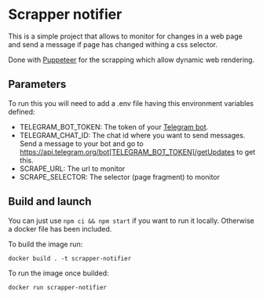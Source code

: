 # Scrapper notifier

This is a simple project that allows to monitor for changes in a web page and send a message if page has changed withing a css selector.

Done with [Puppeteer](https://github.com/puppeteer/puppeteer) for the scrapping which allow dynamic web rendering.

## Parameters

To run this you will need to add a .env file having this environment variables defined:

- TELEGRAM_BOT_TOKEN: The token of your [Telegram bot](https://core.telegram.org/bots).
- TELEGRAM_CHAT_ID: The chat id where you want to send messages. Send a message to your bot and go to https://api.telegram.org/bot[TELEGRAM_BOT_TOKEN]/getUpdates to get this.
- SCRAPE_URL: The url to monitor
- SCRAPE_SELECTOR: The selector (page fragment) to monitor

## Build and launch

You can just use `npm ci && npm start` if you want to run it locally. Otherwise a docker file has been included.

To build the image run:

```
docker build . -t scrapper-notifier
```

To run the image once builded:

```
docker run scrapper-notifier
```